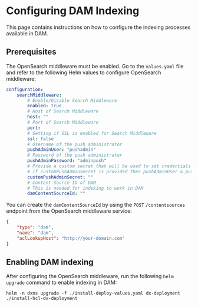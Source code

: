 # Configuring DAM Indexing

This page contains instructions on how to configure the indexing processes available in DAM.

## Prerequisites

The OpenSearch middleware must be enabled. Go to the `values.yaml` file and refer to the following Helm values to configure OpenSearch middleware:

```yaml
configuration:
    searchMiddleware:
        # Enable/Disable Search Middleware
        enabled: true
        # Host of Search Middleware
        host: ""
        # Port of Search Middleware
        port:
        # Setting if SSL is enabled for Search Middleware
        ssl: false
        # Username of the push administrator
        pushAdminUser: "pushadmin"
        # Password of the push administrator
        pushAdminPassword: "adminpush"
        # Provide a custom secret that will be used to set credentials for push administration
        # If customPushAdminSecret is provided then pushAdminUser & pushAdminPassword values are ignored
        customPushAdminSecret: ""
        # Content Source ID of DAM
        # This is needed for indexing to work in DAM
        damContentSourceId: ""
```

You can create the `damContentSourceId` by using the `POST` `/contentsources` endpoint from the OpenSearch middleware service:

```json
{
    "type": "dam",
    "name": "dam",
    "aclLookupHost": "http://your-domain.com"
}
```

## Enabling DAM indexing

After configuring the OpenSearch middleware, run the following `helm upgrade` command to enable indexing in DAM:

```
helm -n dxns upgrade -f ./install-deploy-values.yaml dx-deployment ./install-hcl-dx-deployment
```
